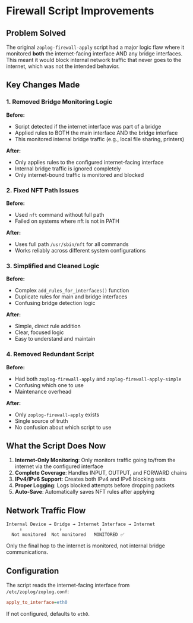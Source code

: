 # Firewall Script Improvements

## Problem Solved
The original `zoplog-firewall-apply` script had a major logic flaw where it monitored **both** the internet-facing interface AND any bridge interfaces. This meant it would block internal network traffic that never goes to the internet, which was not the intended behavior.

## Key Changes Made

### 1. Removed Bridge Monitoring Logic
**Before:**
- Script detected if the internet interface was part of a bridge
- Applied rules to BOTH the main interface AND the bridge interface
- This monitored internal bridge traffic (e.g., local file sharing, printers)

**After:**
- Only applies rules to the configured internet-facing interface
- Internal bridge traffic is ignored completely
- Only internet-bound traffic is monitored and blocked

### 2. Fixed NFT Path Issues
**Before:**
- Used `nft` command without full path
- Failed on systems where nft is not in PATH

**After:**
- Uses full path `/usr/sbin/nft` for all commands
- Works reliably across different system configurations

### 3. Simplified and Cleaned Logic
**Before:**
- Complex `add_rules_for_interfaces()` function
- Duplicate rules for main and bridge interfaces
- Confusing bridge detection logic

**After:**
- Simple, direct rule addition
- Clear, focused logic
- Easy to understand and maintain

### 4. Removed Redundant Script
**Before:**
- Had both `zoplog-firewall-apply` and `zoplog-firewall-apply-simple`
- Confusing which one to use
- Maintenance overhead

**After:**
- Only `zoplog-firewall-apply` exists
- Single source of truth
- No confusion about which script to use

## What the Script Does Now

1. **Internet-Only Monitoring**: Only monitors traffic going to/from the internet via the configured interface
2. **Complete Coverage**: Handles INPUT, OUTPUT, and FORWARD chains
3. **IPv4/IPv6 Support**: Creates both IPv4 and IPv6 blocking sets
4. **Proper Logging**: Logs blocked attempts before dropping packets
5. **Auto-Save**: Automatically saves NFT rules after applying

## Network Traffic Flow

```
Internal Device → Bridge → Internet Interface → Internet
     ↑              ↑              ↑
  Not monitored  Not monitored   MONITORED ✅
```

Only the final hop to the internet is monitored, not internal bridge communications.

## Configuration

The script reads the internet-facing interface from `/etc/zoplog/zoplog.conf`:
```ini
apply_to_interface=eth0
```

If not configured, defaults to `eth0`.
